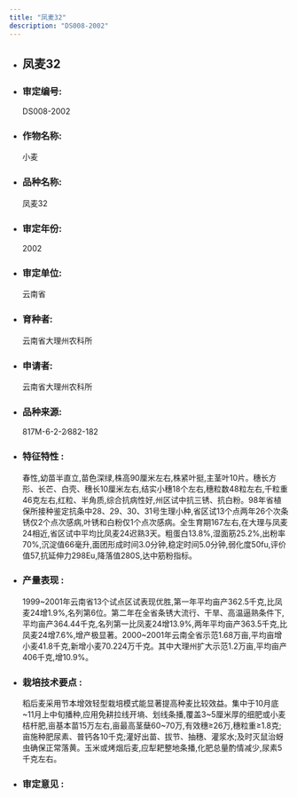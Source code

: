 ```yaml
---
title: "凤麦32"
description: "DS008-2002"
---
```

* ## 凤麦32
* ###  审定编号:  
   DS008-2002

*  ### 作物名称:  
   小麦

*   ###  品种名称: 
    凤麦32

*   ### 审定年份: 
    2002

*   ### 审定单位:  
    云南省

*   ### 育种者:  
    云南省大理州农科所

*   ### 申请者:  
    云南省大理州农科所

*   ### 品种来源:  
    817M-6-2-2∕882-182

*   ### 特征特性 : 
    春性,幼苗半直立,苗色深绿,株高90厘米左右,株紧叶挺,主茎叶10片。穗长方形、长芒、白壳、穗长10厘米左右,结实小穗18个左右,穗粒数48粒左右,千粒重46克左右,红粒、半角质,综合抗病性好,州区试中抗三锈、抗白粉。98年省植保所接种鉴定抗条中28、29、30、31号生理小种,省区试13个点两年26个次条锈仅2个点次感病,叶锈和白粉仅1个点次感病。全生育期167左右,在大理与凤麦24相近,省区试中平均比凤麦24迟熟3天。粗蛋白13.8%,湿面筋25.2%,出粉率70%,沉淀值66毫升,面团形成时间3.0分钟,稳定时间5.0分钟,弱化度50fu,评价值57,抗延伸力298Eu,降落值280S,达中筋粉指标。

*   ### 产量表现 : 
    1999~2001年云南省13个试点区试表现优胜,第一年平均亩产362.5千克,比凤麦24增1.9%,名列第6位。第二年在全省条锈大流行、干旱、高温逼熟条件下,平均亩产364.44千克,名列第一比凤麦24增13.9%,两年平均亩产363.5千克,比凤麦24增7.6%,增产极显著。2000~2001年云南全省示范1.68万亩,平均亩增小麦41.8千克,新增小麦70.224万千克。其中大理州扩大示范1.2万亩,平均亩产406千克,增10.9%。

*   ### 栽培技术要点 : 
    稻后麦采用节本增效轻型栽培模式能显著提高种麦比较效益。集中于10月底~11月上中旬播种,应用免耕拉线开墒、划线条播,覆盖3~5厘米厚的细肥或小麦桔杆肥,亩基本苗15万左右,亩最高茎蘖60~70万,有效穗≥26万,穗粒重≥1.8克;亩施种肥尿素、普钙各10千克;灌好出苗、拔节、抽穗、灌浆水;及时灭鼠治蚜虫确保正常落黄。玉米或烤烟后麦,应犁耙整地条播,化肥总量酌情减少,尿素5千克左右。

*   ### 审定意见 : 
    
